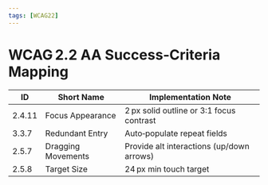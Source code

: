 ```yaml
---
tags: [WCAG22]
---
```

# WCAG 2.2 AA Success‑Criteria Mapping

| ID | Short Name | Implementation Note |
|----|------------|---------------------|
| 2.4.11 | Focus Appearance | 2 px solid outline or 3:1 focus contrast |
| 3.3.7 | Redundant Entry | Auto‑populate repeat fields | 
| 2.5.7 | Dragging Movements | Provide alt interactions (up/down arrows) | 
| 2.5.8 | Target Size | 24 px min touch target |